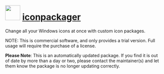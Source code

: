 ﻿# <img src="https://rawcdn.githack.com/virtualex-itv/chocolatey-packages/877660a895a3b1522a6105e5b8ccd07b032308dc/icons/iconpackager.png" width="48" height="48"/> [iconpackager](https://community.chocolatey.org/packages/iconpackager)

Change all your Windows icons at once with custom icon packages.

NOTE: This is commercial software, and only provides a trial version. Full usage will require the purchase of a license.

**Please Note**: This is an automatically updated package. If you find it is out of date by more than a day or two, please contact the maintainer(s) and let them know the package is no longer updating correctly.
